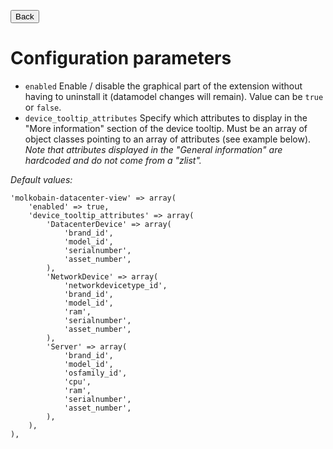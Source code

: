 <button onclick="history.back()">Back</button>

# Configuration parameters

  * `enabled` Enable / disable the graphical part of the extension without having to uninstall it (datamodel changes will remain). Value can be `true` or `false`.
  * `device_tooltip_attributes` Specify which attributes to display in the "More information" section of the device tooltip. Must be an array of object classes pointing to an array of attributes (see example below). _Note that attributes displayed in the "General information" are hardcoded and do not come from a "zlist"._

*Default values:*
```
'molkobain-datacenter-view' => array(
    'enabled' => true,
    'device_tooltip_attributes' => array(
        'DatacenterDevice' => array(
            'brand_id',
            'model_id',
            'serialnumber',
            'asset_number',
        ),
        'NetworkDevice' => array(
            'networkdevicetype_id',
            'brand_id',
            'model_id',
            'ram',
            'serialnumber',
            'asset_number',
        ),
        'Server' => array(
            'brand_id',
            'model_id',
            'osfamily_id',
            'cpu',
            'ram',
            'serialnumber',
            'asset_number',
        ),
    ),
),
```
